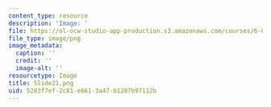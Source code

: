 ```yaml
---
content_type: resource
description: 'Image: '
file: https://ol-ocw-studio-app-production.s3.amazonaws.com/courses/6-004-computation-structures-spring-2017/5283f7ef2c81e6613a47b1287b97112b_Slide21.png
file_type: image/png
image_metadata:
  caption: ''
  credit: ''
  image-alt: ''
resourcetype: Image
title: Slide21.png
uid: 5283f7ef-2c81-e661-3a47-b1287b97112b
---
```

